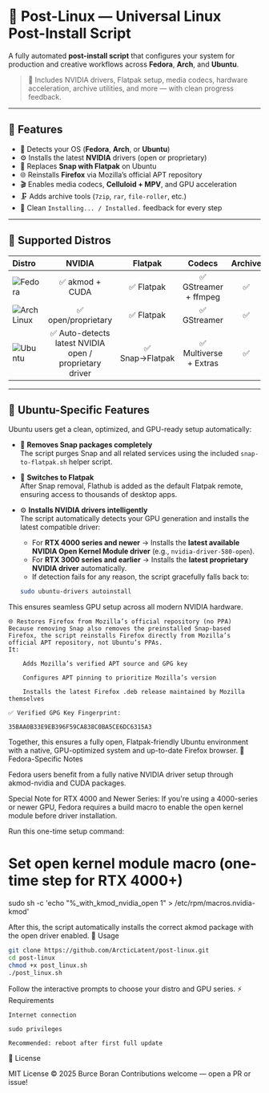# 🧊 Post-Linux — Universal Linux Post-Install Script

A fully automated **post-install script** that configures your system for production and creative workflows across **Fedora**, **Arch**, and **Ubuntu**.

> 🎯 Includes NVIDIA drivers, Flatpak setup, media codecs, hardware acceleration, archive utilities, and more — with clean progress feedback.

---

## 🚀 Features

- 🧠 Detects your OS (**Fedora**, **Arch**, or **Ubuntu**)
- ⚙️ Installs the latest **NVIDIA** drivers (open or proprietary)
- 🧩 Replaces **Snap with Flatpak** on Ubuntu
- 🌐 Reinstalls **Firefox** via Mozilla’s official APT repository
- 🎬 Enables media codecs, **Celluloid + MPV**, and GPU acceleration
- 🗜️ Adds archive tools (`7zip`, `rar`, `file-roller`, etc.)
- 🧱 Clean `Installing... / Installed.` feedback for every step

---

## 🧩 Supported Distros

| Distro | NVIDIA | Flatpak | Codecs | Archive |
|:--|:--:|:--:|:--:|:--:|
| ![Fedora](https://img.shields.io/badge/Fedora-40%2B-0A6CF5?logo=fedora&logoColor=white&style=flat-square) | ✅ akmod + CUDA | ✅ Flatpak | ✅ GStreamer + ffmpeg | ✅ |
| ![Arch Linux](https://img.shields.io/badge/Arch_Linux-Rolling-1793D1?logo=archlinux&logoColor=white&style=flat-square) | ✅ open/proprietary | ✅ Flatpak | ✅ GStreamer | ✅ |
| ![Ubuntu](https://img.shields.io/badge/Ubuntu-22.04%2B-E95420?logo=ubuntu&logoColor=white&style=flat-square) | ✅ Auto-detects latest NVIDIA open / proprietary driver | ✅ Snap→Flatpak | ✅ Multiverse + Extras | ✅ |

---

## 🧊 Ubuntu-Specific Features

Ubuntu users get a clean, optimized, and GPU-ready setup automatically:

- 🧹 **Removes Snap packages completely**  
  The script purges Snap and all related services using the included `snap-to-flatpak.sh` helper script.

- 🔄 **Switches to Flatpak**  
  After Snap removal, Flathub is added as the default Flatpak remote, ensuring access to thousands of desktop apps.

- ⚙️ **Installs NVIDIA drivers intelligently**  
  The script automatically detects your GPU generation and installs the latest compatible driver:  

  - For **RTX 4000 series and newer** → Installs the **latest available NVIDIA Open Kernel Module driver** (e.g., `nvidia-driver-580-open`).  
  - For **RTX 3000 series and earlier** → Installs the **latest proprietary NVIDIA driver** automatically.  
  - If detection fails for any reason, the script gracefully falls back to:  

  ```bash
  sudo ubuntu-drivers autoinstall

This ensures seamless GPU setup across all modern NVIDIA hardware.

    🌐 Restores Firefox from Mozilla’s official repository (no PPA)
    Because removing Snap also removes the preinstalled Snap-based Firefox, the script reinstalls Firefox directly from Mozilla’s official APT repository, not Ubuntu’s PPAs.
    It:

        Adds Mozilla’s verified APT source and GPG key

        Configures APT pinning to prioritize Mozilla’s version

        Installs the latest Firefox .deb release maintained by Mozilla themselves

    ✅ Verified GPG Key Fingerprint:

    35BAA0B33E9EB396F59CA838C0BA5CE6DC6315A3

Together, this ensures a fully open, Flatpak-friendly Ubuntu environment with a native, GPU-optimized system and up-to-date Firefox browser.
🐧 Fedora-Specific Notes

Fedora users benefit from a fully native NVIDIA driver setup through akmod-nvidia and CUDA packages.

Special Note for RTX 4000 and Newer Series:
If you're using a 4000-series or newer GPU, Fedora requires a build macro to enable the open kernel module before driver installation.

Run this one-time setup command:

# Set open kernel module macro (one-time step for RTX 4000+)
sudo sh -c 'echo "%_with_kmod_nvidia_open 1" > /etc/rpm/macros.nvidia-kmod'

After this, the script automatically installs the correct akmod package with the open driver enabled.
🧮 Usage
~~~bash
git clone https://github.com/ArcticLatent/post-linux.git
cd post-linux
chmod +x post_linux.sh
./post_linux.sh
~~~
Follow the interactive prompts to choose your distro and GPU series.
⚡ Requirements

    Internet connection

    sudo privileges

    Recommended: reboot after first full update

📜 License

MIT License © 2025 Burce Boran
Contributions welcome — open a PR or issue!
